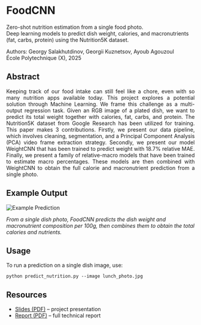# FoodCNN

Zero-shot nutrition estimation from a single food photo.  
Deep learning models to predict dish weight, calories, and macronutrients (fat, carbs, protein) using the Nutrition5K dataset.  

Authors: Georgy Salakhutdinov, Georgii Kuznetsov, Ayoub Agouzoul  
École Polytechnique (X), 2025

## Abstract

<p align="justify">
Keeping track of our food intake can still feel like a chore, even with so many nutrition apps available today. This project explores a potential solution through Machine Learning. We frame this challenge as a multi-output regression task. Given an RGB image of a plated dish, we want to predict its total weight together with calories, fat, carbs, and protein. The Nutrition5K dataset from Google Research has been utilized for training. This paper makes 3 contributions. Firstly, we present our data pipeline, which involves cleaning, segmentation, and a Principal Component Analysis (PCA) video frame extraction strategy. Secondly, we present our model WeightCNN that has been trained to predict weight with 18.7% relative MAE. Finally, we present a family of relative-macro models that have been trained to estimate macro percentages. These models are then combined with WeightCNN to obtain the full calorie and macronutrient prediction from a single photo.
</p>

## Example Output

![Example Prediction](assets/example_prediction.png)

*From a single dish photo, FoodCNN predicts the dish weight and macronutrient composition per 100g, then combines them to obtain the total calories and nutrients.*

## Usage

To run a prediction on a single dish image, use:
```
python predict_nutrition.py --image lunch_photo.jpg
```

## Resources
- [Slides (PDF)](Slides.pdf) – project presentation
- [Report (PDF)](report/FoodCNN_Report.pdf) – full technical report
